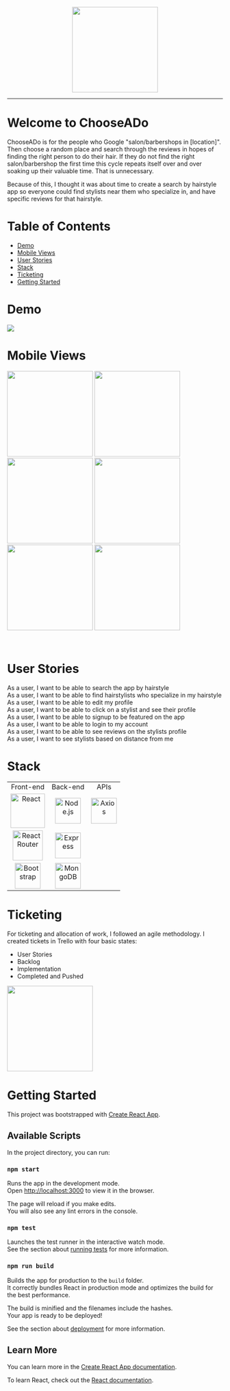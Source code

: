 <p align="center">
  <img src="https://i.imgur.com/5XWEbU6.png"  height=200>
  
</p>

-----------------------------------------------------------

# Welcome to ChooseADo

ChooseADo is for the people who Google "salon/barbershops in [location]". Then choose a random place and search through the reviews in hopes of finding the right person to do their hair. If they do not find the right salon/barbershop the first time this cycle repeats itself over and over soaking up their valuable time. That is unnecessary.

Because of this, I thought it was about time to create a search by hairstyle app so everyone could find stylists near them who specialize in, and have specific reviews for that hairstyle. 


# Table of Contents
  - [Demo](#demo)
  - [Mobile Views](#mobile-views)
  - [User Stories](#user-stories)
  - [Stack](#stack)
  - [Ticketing](#ticketing)
  - [Getting Started](#getting-started)
  
  

# Demo

![](https://thumbs.gfycat.com/PossibleCreamyBarasingha-size_restricted.gif)


# Mobile Views
<p>
 <img src="https://i.imgur.com/lrz7eqn.png" height=200>
 <img src="https://i.imgur.com/ORgAfpr.png"  height=200>
 <img src="https://i.imgur.com/MarT2Ow.png"  height=200>
 <img src="https://i.imgur.com/PJfXrew.png"  height=200>
 <img src="https://i.imgur.com/ltehzEX.png"  height=200>
 <img src="https://i.imgur.com/16Xg1b9.png"  height=200>
</p>
<br>

# User Stories

As a user, I want to be able to search the app by hairstyle <br>
As a user, I want to be able to find hairstylists who specialize in my hairstyle <br>
As a user, I want to be able to edit my profile <br>
As a user, I want to be able to click on a stylist and see their profile <br>
As a user, I want to be able to signup to be featured on the app <br>
As a user, I want to be able to login to my account <br>
As a user, I want to be able to see reviews on the stylists profile <br>
As a user, I want to see stylists based on distance from me <br>

# Stack

<table>
  <tr>
  </tr>
  <tr>
    <td align="center">Front-end</td>
    <td align="center">Back-end</td>
    <td align="center">APIs</td>
  </tr>
  <tr>
    <td align="center"><img src="https://upload.wikimedia.org/wikipedia/commons/thumb/a/a7/React-icon.svg/1280px-React-icon.svg.png" alt="React" title="React" width="80px"/></td>
    <td align="center"><img src="https://upload.wikimedia.org/wikipedia/commons/thumb/d/d9/Node.js_logo.svg/1280px-Node.js_logo.svg.png" alt="Node.js" title="Node.js" width="60px"/></td>
    <td align="center"><img src="https://user-images.githubusercontent.com/8939680/57233884-20344080-6fe5-11e9-8df3-0df1282e1574.png" alt="Axios" title="Axios" width="60px"/></td>
  </tr>
  <tr>
    <td align="center"><img src="https://cdn.worldvectorlogo.com/logos/react-router.svg" alt="React Router" title="React Router" width="70px"/></td>
    <td align="center"><img src="https://buttercms.com/static/images/tech_banners/ExpressJS.png" alt="Express" title="Express" width="60px"/></td>
  </tr>
  <tr>
    <td align="center"><img src="https://fuzati.com/wp-content/uploads/2016/12/Bootstrap-Logo.png" alt="Bootstrap" title="Bootstrap" width="60px"/></td>
    <td align="center"><img src="https://i.imgur.com/4InW8PX.png" alt="MongoDB" title="MongoDB" width="60px"/></td>
  </tr>
</table>

# Ticketing

For ticketing and allocation of work, I followed an agile methodology. I created tickets in Trello with four basic states:
<ul>
  <li>User Stories</li>
  <li>Backlog</li>
  <li>Implementation</li>
  <li>Completed and Pushed</li>
  
</ul>
<img src="https://i.imgur.com/ain7zJ3.png"  height=200>

# Getting Started
  

This project was bootstrapped with [Create React App](https://github.com/facebook/create-react-app).

## Available Scripts

In the project directory, you can run:

### `npm start`

Runs the app in the development mode.<br />
Open [http://localhost:3000](http://localhost:3000) to view it in the browser.

The page will reload if you make edits.<br />
You will also see any lint errors in the console.

### `npm test`

Launches the test runner in the interactive watch mode.<br />
See the section about [running tests](https://facebook.github.io/create-react-app/docs/running-tests) for more information.

### `npm run build`

Builds the app for production to the `build` folder.<br />
It correctly bundles React in production mode and optimizes the build for the best performance.

The build is minified and the filenames include the hashes.<br />
Your app is ready to be deployed!

See the section about [deployment](https://facebook.github.io/create-react-app/docs/deployment) for more information.


## Learn More

You can learn more in the [Create React App documentation](https://facebook.github.io/create-react-app/docs/getting-started).

To learn React, check out the [React documentation](https://reactjs.org/).

